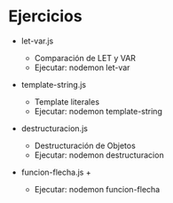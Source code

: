 # Ejercicios

+ let-var.js 
	+ Comparación de LET y VAR
	+ Ejecutar: nodemon let-var

+ template-string.js 
	+ Template literales
	+ Ejecutar: nodemon template-string
+ destructuracion.js
	+ Destructuración de Objetos
	+ Ejecutar: nodemon destructuracion
+ funcion-flecha.js
	+
	+ Ejecutar: nodemon funcion-flecha

